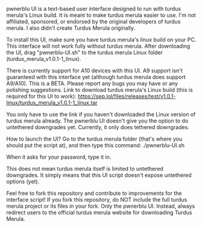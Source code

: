 pwnerblu UI is a text-based user interface designed to run with turdus merula's Linux build.
It is meant to make turdus merula easier to use. I'm not affiliated, sponsored, or endorsed by the original developers of turdus merula.
I also didn't create Turdus Merula originally.

To install this UI, make sure you have turdus merula's linux build on your PC. This interface will not work fully without turdus merula.
After downloading the UI, drag "pwnerblu-UI.sh" to the turdus merula Linux folder (turdus_merula_v1.0.1-1_linux).

There is currently support for A10 devices with this UI. A9 support isn't guaranteed with this interface yet (although turdus merula does support A9/A10).
This is a BETA. Please report any bugs you may have or any polishing suggestions.
Link to download turdus merula's Linux build (this is required for this UI to work): https://sep.lol/files/releases/test/v1.0.1-linux/turdus_merula_v1.0.1-1_linux.tar

You only have to use the link if you haven't downloaded the Linux version of turdus merula already.
The pwnerblu UI doesn't give you the option to do untethered downgrades yet. Currently, it only does tethered downgrades.

How to launch the UI? Go to the turdus merula folder (that's where you should put the script at), and then type this command:
./pwnerblu-UI.sh

When it asks for your password, type it in.

This does not mean turdus merula itself is limited to untethered downgrades.
It simply means that this UI script doesn't expose untethered options (yet).

Feel free to fork this repository and contribute to improvements for the interface script!
If you fork this repository, do NOT include the full turdus merula project or its files in your fork. Only the pwnerblu UI.
Instead, always redirect users to the official turdus merula website for downloading Turdus Merula.
